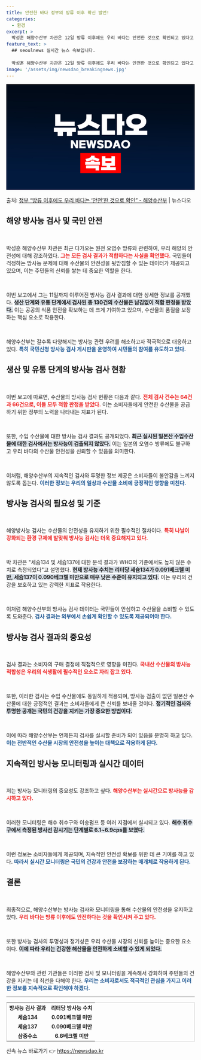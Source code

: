 ```yaml
---
title: 안전한 바다 정부의 방류 이후 확신 발언!
categories:
  - 환경
excerpt: >
  박성훈 해양수산부 차관은 12일 방류 이후에도 우리 바다는 안전한 것으로 확인되고 있다고 밝혔다. 이날 일본…
feature_text: >
  ## seoulnews 실시간 뉴스 속보입니다.

  박성훈 해양수산부 차관은 12일 방류 이후에도 우리 바다는 안전한 것으로 확인되고 있다고 밝혔다. 이날 일본…
image: '/assets/img/newsdao_breakingnews.jpg'
---
```


![뉴스다오 속보](/assets/img/newsdao_breakingnews.jpg)

<p>출처: <a href="https://newsdao.kr/2147" rel="dofollow">정부 “방류 이후에도 우리 바다는 ‘안전’한 것으로 확인”  - 해양수산부</a> | 뉴스다오</p>

<h2 data-ke-size="size26">해양 방사능 검사 및 국민 안전</h2>

<p data-ke-size="size16">&nbsp;</p>
박성훈 해양수산부 차관은 최근 다가오는 원전 오염수 방류와 관련하여, 우리 해양의 안전성에 대해 강조하였다. <b><span style="color: #ee2323;">그는 모든 검사 결과가 적합하다는 사실을 확언했다.</span></b> 국민들이 걱정하는 방사능 문제에 대해 수산물의 안전성을 뒷받침할 수 있는 데이터가 제공되고 있으며, 이는 주민들의 신뢰를 쌓는 데 중요한 역할을 한다. 

<p data-ke-size="size16">&nbsp;</p>
이번 보고에서 그는 11일까지 이루어진 방사능 검사 결과에 대한 상세한 정보를 공개했다. <b><span style="background-color: #21538527;">생산 단계와 유통 단계에서 검사된 총 130건의 수산물은 남김없이 적합 판정을 받았다.</span></b> 이는 공공의 식품 안전을 확보하는 데 크게 기여하고 있으며, 수산물의 품질을 보장하는 핵심 요소로 작용한다.

<p data-ke-size="size16">&nbsp;</p>
해양수산부는 갈수록 다양해지는 방사능 관련 우려를 해소하고자 적극적으로 대응하고 있다. <b><span style="color: #1a5490;">특히 국민신청 방사능 검사 게시판을 운영하여 시민들의 참여를 유도하고 있다.</span></b> 

<h2 data-ke-size="size26">생산 및 유통 단계의 방사능 검사 현황</h2>

<p data-ke-size="size16">&nbsp;</p>
이번 보고에 따르면, 수산물의 방사능 검사 현황은 다음과 같다. <b><span style="color: #ee2323;">전체 검사 건수는 64건과 66건으로, 이들 모두 적합 판정을 받았다.</span></b> 이는 소비자들에게 안전한 수산물을 공급하기 위한 정부의 노력을 나타내는 지표가 된다.

<p data-ke-size="size16">&nbsp;</p>
또한, 수입 수산물에 대한 방사능 검사 결과도 공개되었다. <b><span style="background-color: #21538527;">최근 실시된 일본산 수입수산물에 대한 검사에서는 방사능이 검출되지 않았다.</span></b> 이는 일본의 오염수 방류에도 불구하고 우리 바다의 수산물 안전성을 신뢰할 수 있음을 의미한다.

<p data-ke-size="size16">&nbsp;</p>
이처럼, 해양수산부의 지속적인 검사와 투명한 정보 제공은 소비자들이 불안감을 느끼지 않도록 돕는다. <b><span style="color: #1a5490;">이러한 정보는 우리의 일상과 수산물 소비에 긍정적인 영향을 미친다.</span></b>

<h2 data-ke-size="size26">방사능 검사의 필요성 및 기준</h2>

<p data-ke-size="size16">&nbsp;</p>
해양방사능 검사는 수산물의 안전성을 유지하기 위한 필수적인 절차이다. <b><span style="color: #ee2323;">특히 나날이 강화되는 환경 규제에 발맞춰 방사능 검사는 더욱 중요해지고 있다.</span></b> 

<p data-ke-size="size16">&nbsp;</p>
박 차관은 "세슘134 및 세슘137에 대한 분석 결과가 WHO의 기준에서도 높지 않은 수치로 측정되었다"고 설명했다. <b><span style="background-color: #21538527;">현재 방사능 수치는 리터당 세슘134가 0.091베크렐 미만, 세슘137이 0.090베크렐 미만으로 매우 낮은 수준이 유지되고 있다.</span></b> 이는 우리의 건강을 보호하고 있는 강력한 지표로 작용한다.

<p data-ke-size="size16">&nbsp;</p>
이처럼 해양수산부의 방사능 검사 데이터는 국민들이 안심하고 수산물을 소비할 수 있도록 도와준다. <b><span style="color: #1a5490;">검사 결과는 외부에서 손쉽게 확인할 수 있도록 제공되어야 한다.</span></b>

<h2 data-ke-size="size26">방사능 검사 결과의 중요성</h2>

<p data-ke-size="size16">&nbsp;</p>
검사 결과는 소비자의 구매 결정에 직접적으로 영향을 미친다. <b><span style="color: #ee2323;">국내산 수산물의 방사능 적합성은 우리의 식생활에 필수적인 요소로 자리 잡고 있다.</span></b>

<p data-ke-size="size16">&nbsp;</p>
또한, 이러한 검사는 수입 수산물에도 동일하게 적용되며, 방사능 검출이 없던 일본산 수산물에 대한 긍정적인 결과는 소비자들에게 큰 신뢰를 보내줄 것이다. <b><span style="background-color: #21538527;">정기적인 검사와 투명한 공개는 국민의 건강을 지키는 가장 중요한 방법이다.</span></b>

<p data-ke-size="size16">&nbsp;</p>
이에 따라 해양수산부는 언제든지 검사를 실시할 준비가 되어 있음을 분명히 하고 있다. <b><span style="color: #1a5490;">이는 전반적인 수산물 시장의 안전성을 높이는 대책으로 작용하게 된다.</span></b>

<h2 data-ke-size="size26">지속적인 방사능 모니터링과 실시간 데이터</h2>

<p data-ke-size="size16">&nbsp;</p>
저는 방사능 모니터링의 중요성도 강조하고 싶다. <b><span style="color: #ee2323;">해양수산부는 실시간으로 방사능을 감시하고 있다.</span></b> 

<p data-ke-size="size16">&nbsp;</p>
이러한 모니터링은 해수 취수구와 이송펌프 등 여러 지점에서 실시되고 있다. <b><span style="background-color: #21538527;">해수 취수구에서 측정된 방사선 감시기는 단계별로 6.1~6.9cps를 보였다.</span></b> 

<p data-ke-size="size16">&nbsp;</p>
이런 정보는 소비자들에게 제공되며, 지속적인 안전성 확보를 위한 데 큰 기여를 하고 있다. <b><span style="color: #1a5490;">따라서 실시간 모니터링은 국민의 건강과 안전을 보장하는 매개체로 작용하게 된다.</span></b>

<h2 data-ke-size="size26">결론</h2>

<p data-ke-size="size16">&nbsp;</p>
최종적으로, 해양수산부는 방사능 검사와 모니터링을 통해 수산물의 안전성을 유지하고 있다. <b><span style="color: #ee2323;">우리 바다는 방류 이후에도 안전하다는 것을 확인시켜 주고 있다.</span></b> 

<p data-ke-size="size16">&nbsp;</p>
또한 방사능 검사의 투명성과 정기성은 우리 수산물 시장의 신뢰를 높이는 중요한 요소이다. <b><span style="background-color: #21538527;">이에 따라 우리는 건강한 해산물을 안전하게 소비할 수 있게 되었다.</span></b> 

<p data-ke-size="size16">&nbsp;</p>
해양수산부와 관련 기관들은 이러한 검사 및 모니터링을 계속해서 강화하여 주민들의 건강을 지키는 데 최선을 다해야 한다. <b><span style="color: #1a5490;">우리는 소비자로서도 적극적인 관심을 가지고 이러한 정보를 지속적으로 확인해야 하겠다.</span></b>

<hr></hr>
<table style="width: 100%; border: 1px solid #ccc;">
<tr>
    <td style="text-align: center; height: 17px;"><b>방사능 검사 결과</b></td>
    <td style="text-align: center; height: 17px;"><b>리터당 방사능 수치</b></td>
</tr>
<tr>
    <td style="text-align: center; height: 17px;"><b>세슘134</b></td>
    <td style="text-align: center; height: 17px;"><b>0.091베크렐 미만</b></td>
</tr>
<tr>
    <td style="text-align: center; height: 17px;"><b>세슘137</b></td>
    <td style="text-align: center; height: 17px;"><b>0.090베크렐 미만</b></td>
</tr>
<tr>
    <td style="text-align: center; height: 17px;"><b>삼중수소</b></td>
    <td style="text-align: center; height: 17px;"><b>6.6베크렐 미만</b></td>
</tr>
</table>
<p data-ke-size="size16"></p> 

신속 뉴스 바로가기 👉 <a href="https://newsdao.kr" rel="dofollow">https://newsdao.kr</a>


